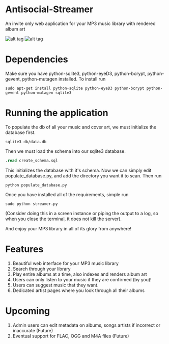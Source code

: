 Antisocial-Streamer
===================

An invite only web application for your MP3 music library with rendered album art

![alt tag](http://i1306.photobucket.com/albums/s570/david4shure/streamer_zps7f8a29ea.png)
![alt tag](http://i1306.photobucket.com/albums/s570/david4shure/request_zps1086c497.png)


Dependencies
============

Make sure you have python-sqlite3, python-eyeD3, python-bcrypt, python-gevent, python-mutagen installed.
  To install run 
```shell
sudo apt-get install python-sqlite python-eyeD3 python-bcrypt python-gevent python-mutagen sqlite3
```

Running the application
=======================
To populate the db of all your music and cover art, we must initialize the database first.
```shell
sqlite3 db/data.db
```
Then we must load the schema into our sqlite3 database.

```sql
.read create_schema.sql
```

This initializes the database with it's schema. Now we can simply edit 
populate_database.py, and add the directory you want it to scan. Then run

```shell
python populate_database.py
```

Once you have installed all of the requirements, simple run 
```shell
sudo python streamer.py
```
(Consider doing this in a screen instance or piping the output to a log, so when
you close the terminal, it does not kill the server). 

And enjoy your MP3 library in all of its glory from anywhere!

Features
========
1. Beautiful web interface for your MP3 music library
2. Search through your library
3. Play entire albums at a time, also indexes and renders album art
4. Users can only listen to your music if they are confirmed (by you)!
5. Users can suggest music that they want.
6. Dedicated artist pages where you look through all their albums

Upcoming
========

1. Admin users can edit metadata on albums, songs artists if incorrect or inaccurate (Future)
2. Eventual support for FLAC, OGG and M4A files (Future)
